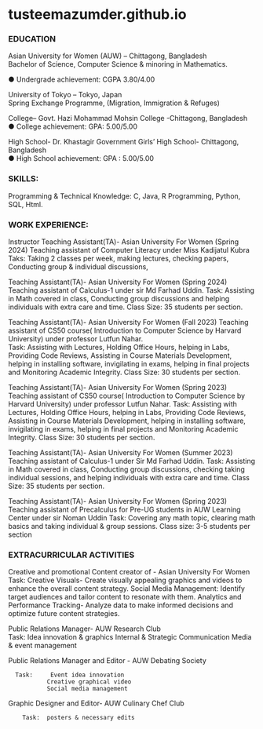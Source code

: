 # tusteemazumder.github.io

### EDUCATION

Asian University for Women (AUW) – Chittagong, Bangladesh                                                        
Bachelor of Science, Computer Science & minoring in Mathematics.

● Undergrade achievement: CGPA 3.80/4.00 

University of Tokyo – Tokyo, Japan    
Spring Exchange Programme, (Migration, Immigration & Refuges)

College– Govt. Hazi Mohammad Mohsin College -Chittagong, Bangladesh                                                 
● College achievement: GPA: 5.00/5.00 

High School- Dr. Khastagir Government Girls’ High School- Chittagong, Bangladesh                                 
● High School achievement: GPA : 5.00/5.00 

### SKILLS:
Programming & Technical Knowledge: C, Java, R Programming, Python, SQL, Html.

### WORK EXPERIENCE:
Instructor Teaching Assistant(TA)- Asian University For Women                                                                                                            (Spring 2024)
Teaching assistant of Computer Literacy under Miss Kadijatul Kubra
Taks: Taking 2 classes per week, making lectures, checking papers, Conducting group & individual discussions,


Teaching Assistant(TA)- Asian University For Women                                                                                                                         (Spring 2024)
Teaching assistant of Calculus-1 under sir Md Farhad Uddin.
Task: Assisting in Math covered in class, Conducting group discussions and helping individuals with extra care and time.
Class Size: 35 students per section.

Teaching Assistant(TA)- Asian University For Women                                                                                                                                 (Fall 2023)
Teaching assistant of CS50 course( Introduction to Computer Science by Harvard University) under professor Lutfun Nahar.  
Task: Assisting with Lectures, Holding Office Hours, helping in Labs, Providing Code Reviews, Assisting in Course Materials Development, helping in installing software, invigilating in exams, helping in final projects and Monitoring Academic Integrity. 
Class Size: 30 students per section.

Teaching Assistant(TA)- Asian University For Women                                                                                                                                   (Spring 2023)
Teaching assistant of CS50 course( Introduction to Computer Science by Harvard University) under professor Lutfun Nahar.
Task: Assisting with Lectures, Holding Office Hours, helping in Labs, Providing Code Reviews, Assisting in Course Materials Development, helping in installing software, invigilating in exams, helping in final projects and Monitoring Academic Integrity.
Class Size: 30 students per section.

Teaching Assistant(TA)- Asian University For Women                                                                                                                                    (Summer 2023)
Teaching assistant of Calculus-1 under Sir Md Farhad Uddin.
Task: Assisting in Math covered in class, Conducting group discussions, checking  taking individual sessions, and helping individuals with extra care and time.
Class Size: 35 students per section.

Teaching Assistant(TA)- Asian University For Women                                                                                                                                   (Spring 2023)
Teaching assistant of Precalculus for Pre-UG students in AUW Learning Center under sir Noman Uddin 
Task: Covering any math topic, clearing math basics and taking individual & group sessions.
Class size: 3-5 students per section

### EXTRACURRICULAR ACTIVITIES

 Creative and promotional Content creator of - Asian University For Women                                                         
      Task:  Creative Visuals- Create visually appealing graphics and videos to enhance the overall content strategy.
            Social Media Management: Identify target audiences and tailor content to resonate with them.
            Analytics and Performance Tracking- Analyze data to make informed decisions and optimize future content strategies.

 Public Relations Manager- AUW Research Club                                                                                                                                                                   
  Task:          Idea innovation & graphics
                 Internal & Strategic Communication
                 Media & event management

  Public Relations Manager and Editor - AUW Debating Society  
  
      Task:     Event idea innovation
               Creative graphical video
               Social media management  

   Graphic Designer and Editor-  AUW Culinary Chef Club                                                                          
   
        Task:  posters & necessary edits



